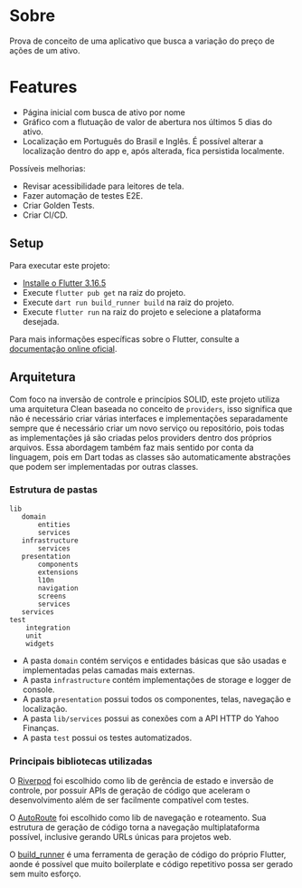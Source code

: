 # Sobre
Prova de conceito de uma aplicativo que busca a variação do preço de ações de um ativo.

# Features
- Página inicial com busca de ativo por nome
- Gráfico com a flutuação de valor de abertura nos últimos 5 dias do ativo.
- Localização em Português do Brasil e Inglês. É possível alterar a localização dentro do app e, após alterada, fica persistida localmente.

Possíveis melhorias:
- Revisar acessibilidade para leitores de tela.
- Fazer automação de testes E2E.
- Criar Golden Tests.
- Criar CI/CD.

## Setup
Para executar este projeto:

- [Installe o Flutter 3.16.5](https://docs.flutter.dev/get-started/install)
- Execute `flutter pub get` na raiz do projeto.
- Execute `dart run build_runner build` na raiz do projeto.
- Execute `flutter run` na raiz do projeto e selecione a plataforma desejada.

Para mais informações específicas sobre o Flutter, consulte a [documentação online oficial](https://docs.flutter.dev/).

## Arquitetura
Com foco na inversão de controle e princípios SOLID, este projeto utiliza uma arquitetura Clean baseada no conceito de `providers`, isso significa que não é necessário criar várias interfaces e implementações separadamente sempre que é necessário criar um novo serviço ou repositório, pois todas as implementações já são criadas pelos providers dentro dos próprios arquivos. Essa abordagem também faz mais sentido por conta da linguagem, pois em Dart todas as classes são automaticamente abstrações que podem ser implementadas por outras classes.

### Estrutura de pastas
```
lib
   domain
       entities
       services
   infrastructure
       services
   presentation
       components
       extensions
       l10n
       navigation
       screens
       services
   services
test
    integration
    unit
    widgets
```

- A pasta `domain` contém serviços e entidades básicas que são usadas e implementadas pelas camadas mais externas.
- A pasta `infrastructure` contém implementações de storage e logger de console.
- A pasta `presentation` possui todos os componentes, telas, navegação e localização.
- A pasta `lib/services` possui as conexões com a API HTTP do Yahoo Finanças.
- A pasta `test` possui os testes automatizados.

### Principais bibliotecas utilizadas

O [Riverpod](https://riverpod.dev/) foi escolhido como lib de gerência de estado e inversão de controle, por possuir APIs de geração de código que aceleram o desenvolvimento além de ser facilmente compatível com testes.

O [AutoRoute](https://pub.dev/packages/auto_route) foi escolhido como lib de navegação e roteamento. Sua estrutura de geração de código torna a navegação multiplataforma possível, inclusive gerando URLs únicas para projetos web.

O [build_runner](https://pub.dev/packages/build_runner) é uma ferramenta de geração de código do próprio Flutter, aonde é possível que muito boilerplate e código repetitivo possa ser gerado sem muito esforço.